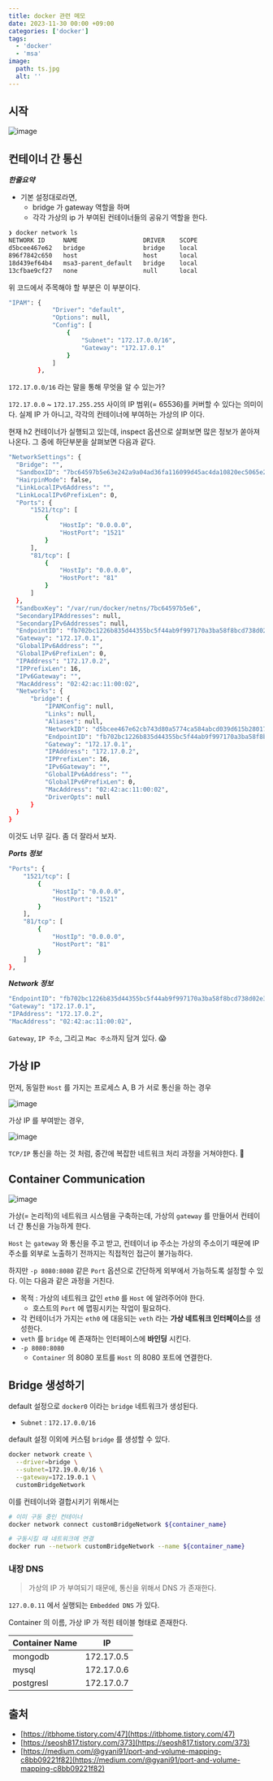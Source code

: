 ```yaml
---
title: docker 관련 메모
date: 2023-11-30 00:00 +09:00
categories: ['docker']
tags:
  - 'docker'
  - 'msa'
image:
  path: ts.jpg
  alt: ''
---
```


<!-- @format -->

## 시작

![image](https://gist.github.com/assets/30681841/2945dcf1-a5de-4759-afac-4b17e58b6508)

## 컨테이너 간 통신

**_한줄요약_**

- 기본 설정대로라면,
  - bridge 가 gateway 역할을 하며
  - 각각 가상의 ip 가 부여된 컨테이너들의 공유기 역할을 한다.

```bash
❯ docker network ls
NETWORK ID     NAME                  DRIVER    SCOPE
d5bcee467e62   bridge                bridge    local
896f7842c650   host                  host      local
18d439ef64b4   msa3-parent_default   bridge    local
13cfbae9cf27   none                  null      local
```

<script src="https://gist.github.com/valorjj/fca998e9339bc2804c8e605a6a5aa054.js"></script>

위 코드에서 주목해야 할 부분은 이 부분이다.

```bash
"IPAM": {
            "Driver": "default",
            "Options": null,
            "Config": [
                {
                    "Subnet": "172.17.0.0/16",
                    "Gateway": "172.17.0.1"
                }
            ]
        },
```

`172.17.0.0/16` 라는 말을 통해 무엇을 알 수 있는가?

`172.17.0.0` ~ `172.17.255.255` 사이의 IP 범위(= 65536)를 커버할 수 있다는 의미이다. 실제 IP 가 아니고, 각각의 컨테이너에 부여하는 가상의 IP 이다.

현재 h2 컨테이너가 실행되고 있는데, inspect 옵션으로 살펴보면 많은 정보가 쏟아져 나온다. 그 중에 하단부분을 살펴보면 다음과 같다.

```bash
"NetworkSettings": {
  "Bridge": "",
  "SandboxID": "7bc64597b5e63e242a9a04ad36fa116099d45ac4da10820ec5065e26738debb6",
  "HairpinMode": false,
  "LinkLocalIPv6Address": "",
  "LinkLocalIPv6PrefixLen": 0,
  "Ports": {
      "1521/tcp": [
          {
              "HostIp": "0.0.0.0",
              "HostPort": "1521"
          }
      ],
      "81/tcp": [
          {
              "HostIp": "0.0.0.0",
              "HostPort": "81"
          }
      ]
  },
  "SandboxKey": "/var/run/docker/netns/7bc64597b5e6",
  "SecondaryIPAddresses": null,
  "SecondaryIPv6Addresses": null,
  "EndpointID": "fb702bc1226b835d44355bc5f44ab9f997170a3ba58f8bcd738d02e33138c03e",
  "Gateway": "172.17.0.1",
  "GlobalIPv6Address": "",
  "GlobalIPv6PrefixLen": 0,
  "IPAddress": "172.17.0.2",
  "IPPrefixLen": 16,
  "IPv6Gateway": "",
  "MacAddress": "02:42:ac:11:00:02",
  "Networks": {
      "bridge": {
          "IPAMConfig": null,
          "Links": null,
          "Aliases": null,
          "NetworkID": "d5bcee467e62cb743d80a5774ca584abcd039d615b28017c1f983061a9f69c6e",
          "EndpointID": "fb702bc1226b835d44355bc5f44ab9f997170a3ba58f8bcd738d02e33138c03e",
          "Gateway": "172.17.0.1",
          "IPAddress": "172.17.0.2",
          "IPPrefixLen": 16,
          "IPv6Gateway": "",
          "GlobalIPv6Address": "",
          "GlobalIPv6PrefixLen": 0,
          "MacAddress": "02:42:ac:11:00:02",
          "DriverOpts": null
      }
  }
}
```

이것도 너무 길다. 좀 더 잘라서 보자.

**_Ports 정보_**

```bash
"Ports": {
    "1521/tcp": [
        {
            "HostIp": "0.0.0.0",
            "HostPort": "1521"
        }
    ],
    "81/tcp": [
        {
            "HostIp": "0.0.0.0",
            "HostPort": "81"
        }
    ]
},
```

**_Network 정보_**

```bash
"EndpointID": "fb702bc1226b835d44355bc5f44ab9f997170a3ba58f8bcd738d02e33138c03e",
"Gateway": "172.17.0.1",
"IPAddress": "172.17.0.2",
"MacAddress": "02:42:ac:11:00:02",
```

`Gateway`, `IP 주소`, 그리고 `Mac 주소`까지 담겨 있다. 😱

## 가상 IP

먼저, 동일한 `Host` 를 가지는 프로세스 A, B 가 서로 통신을 하는 경우

![image](https://gist.github.com/assets/30681841/6d925b8c-4c12-4c58-a4cf-532befcaba20)

가상 IP 를 부여받는 경우,

![image](https://gist.github.com/assets/30681841/f0aec765-298b-4e16-aaa7-cdfc4fa2880e)

`TCP/IP` 통신을 하는 것 처럼, 중간에 복잡한 네트워크 처리 과정을 거쳐야한다. 🫠

## Container Communication

![image](https://gist.github.com/assets/30681841/0e7d9df1-1d94-443f-a19b-8244e42e54ab)

가상(= 논리적)의 네트워크 시스템을 구축하는데, 가상의 `gateway` 를 만들어서 컨테이너 간 통신을 가능하게 한다.

`Host` 는 `gateway` 와 통신을 주고 받고, 컨테이너 ip 주소는 가상의 주소이기 때문에 IP 주소를 외부로 노출하기 전까지는 직접적인 접근이 불가능하다.

하지만 `-p 8080:8080` 같은 `Port` 옵션으로 간단하게 외부에서 가능하도록 설정할 수 있다. 이는 다음과 같은 과정을 거친다.

- 목적 : 가상의 네트워크 값인 `eth0` 를 `Host` 에 알려주어야 한다.
  - 호스트의 `Port` 에 맵핑시키는 작업이 필요하다.
- 각 컨테이너가 가지는 `eth0` 에 대응되는 `veth` 라는 **가상 네트워크 인터페이스**를 생성한다.
- `veth` 를 `bridge` 에 존재하는 인터페이스에 **바인딩** 시킨다.
- `-p 8080:8080`
  - `Container` 의 8080 포트를 `Host` 의 8080 포트에 연결한다.

## Bridge 생성하기

default 설정으로 `docker0` 이라는 `bridge` 네트워크가 생성된다.

- `Subnet` : `172.17.0.0/16`

default 설정 이외에 커스텀 `bridge` 를 생성할 수 있다.

```bash
docker network create \
  --driver=bridge \
  --subnet=172.19.0.0/16 \
  --gateway=172.19.0.1 \
  customBridgeNetwork
```

이를 컨테이너와 결합시키기 위해서는

```bash
# 이미 구동 중인 컨테이너
docker network connect customBridgeNetwork ${container_name}
```

```bash
# 구동시킬 때 네트워크에 연결
docker run --network customBridgeNetwork --name ${container_name}
```

### 내장 DNS

> 가상의 IP 가 부여되기 때문에, 통신을 위해서 DNS 가 존재한다.

`127.0.0.11` 에서 실행되는 `Embedded DNS` 가 있다.

Container 의 이름, 가상 IP 가 적힌 테이블 형태로 존재한다.

| Container Name | IP         |
| -------------- | ---------- |
| mongodb        | 172.17.0.5 |
| mysql          | 172.17.0.6 |
| postgresl      | 172.17.0.7 |

## 출처

- [https://itbhome.tistory.com/47](https://itbhome.tistory.com/47)
- [https://seosh817.tistory.com/373](https://seosh817.tistory.com/373)
- [https://medium.com/@gyani91/port-and-volume-mapping-c8bb09221f82](https://medium.com/@gyani91/port-and-volume-mapping-c8bb09221f82)
